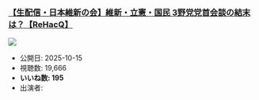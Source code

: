 ### [【生配信・日本維新の会】維新・立憲・国民 3野党党首会談の結末は？【ReHacQ】](https://www.youtube.com/watch?v=lRDCLOqTcvw)
[![](https://img.youtube.com/vi/lRDCLOqTcvw/sddefault.jpg)](https://www.youtube.com/watch?v=lRDCLOqTcvw)
-   公開日: 2025-10-15
-   視聴数: 19,666
-   **いいね数: 195**
-   出演者: 
